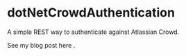 # dotNetCrowdAuthentication

A simple REST way to authenticate against Atlassian Crowd. 

See my blog post here <insert link>.